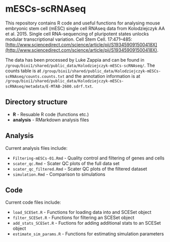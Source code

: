# mESCs-scRNAseq

This repository contains R code and useful functions for analysing mouse
embryonic stem cell (mESC) single cell RNAseq data from
Kolodziejczyk AA et al. 2015. Single cell RNA-sequencing of pluripotent states
unlocks modular transcriptional variation. Cell Stem
Cell. 17:471–485: [http://www.sciencedirect.com/science/article/pii/S193459091500418X](http://www.sciencedirect.com/science/article/pii/S193459091500418X).

The data has been processed by Luke Zappia and can be found in
`/group/bioi1/shared/public_data/Kolodziejczyk-mESCs-scRNAseq/`. The counts
table is at `/group/bioi1/shared/public_data/Kolodziejczyk-mESCs-scRNAseq/counts.counts.txt`
and the annotation information is at
`/group/bioi1/shared/public_data/Kolodziejczyk-mESCs-scRNAseq/metadata/E-MTAB-2600.sdrf.txt`.

## Directory structure

* **R** - Resuable R code (functions etc.)
* **analysis** - RMarkdown analysis files

## Analysis

Current analysis files include:

* `Filtering-mESCs-01.Rmd` - Quality control and filtering of genes and cells
* `scater_qc.Rmd` - Scater QC plots of the full data set
* `scater_qc_filtered.Rmd` - Scater QC plots of the filtered dataset
* `simulation.Rmd` - Comparison to simulations

## Code

Current code files include:

* `load_SCESet.R` - Functions for loading data into and SCESet object
* `filter_SCESet.R` - Functions for filtering an SCESet object
* `add_stats_SCESet.R` - Fuctions for adding additional stats to an SCESet
  object
* `estimate_sim_params.R` - Functions for estimating simulation parameters
